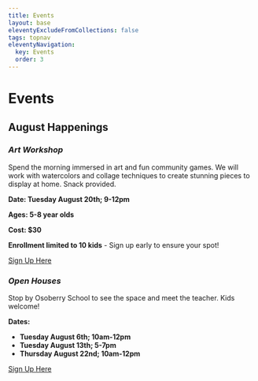 ```yaml
---
title: Events
layout: base
eleventyExcludeFromCollections: false
tags: topnav
eleventyNavigation:
  key: Events
  order: 3
---
```

# Events[](https://forms.gle/AYH8rhGw3WWL64517)

## August Happenings

### ***Art Workshop***

Spend the morning immersed in art and fun community games. We will work with watercolors and collage techniques to create stunning pieces to display at home. Snack provided.

**Date: Tuesday August 20th; 9-12pm**

**Ages: 5-8 year olds**

**Cost: $30**

**Enrollment limited to 10 kids** - Sign up early to ensure your spot!

[Sign Up Here](https://forms.gle/A5hLNrE9GwRx132t9)

### [](https://forms.gle/A5hLNrE9GwRx132t9)*Open Houses*

Stop by Osoberry School to see the space and meet the teacher. Kids welcome!

**Dates:** 

* **Tuesday August 6th; 10am-12pm** 
* **Tuesday August 13th; 5-7pm**
* **Thursday August 22nd; 10am-12pm**

[Sign Up Here](https://forms.gle/aS16YuoUZPnfddht9)
